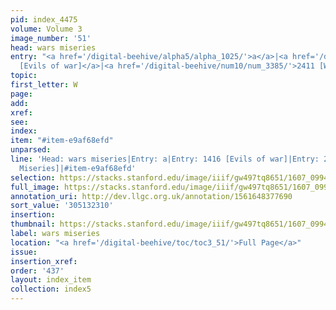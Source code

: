 ```yaml
---
pid: index_4475
volume: Volume 3
image_number: '51'
head: wars miseries
entry: "<a href='/digital-beehive/alpha5/alpha_1025/'>a</a>|<a href='/digital-beehive/num6/num_2044/'>1416
  [Evils of war]</a>|<a href='/digital-beehive/num10/num_3385/'>2411 [War's Miseries]</a>"
topic:
first_letter: W
page:
add:
xref:
see:
index:
item: "#item-e9af68efd"
unparsed:
line: 'Head: wars miseries|Entry: a|Entry: 1416 [Evils of war]|Entry: 2411 [War''s
  Miseries]|#item-e9af68efd'
selection: https://stacks.stanford.edu/image/iiif/gw497tq8651/1607_0994/1642,2310,706,155/full/0/default.jpg
full_image: https://stacks.stanford.edu/image/iiif/gw497tq8651/1607_0994/full/full/0/default.jpg
annotation_uri: http://dev.llgc.org.uk/annotation/1561648377690
sort_value: '305132310'
insertion:
thumbnail: https://stacks.stanford.edu/image/iiif/gw497tq8651/1607_0994/1642,2310,706,155/150,/0/default.jpg
label: wars miseries
location: "<a href='/digital-beehive/toc/toc3_51/'>Full Page</a>"
issue:
insertion_xref:
order: '437'
layout: index_item
collection: index5
---
```

